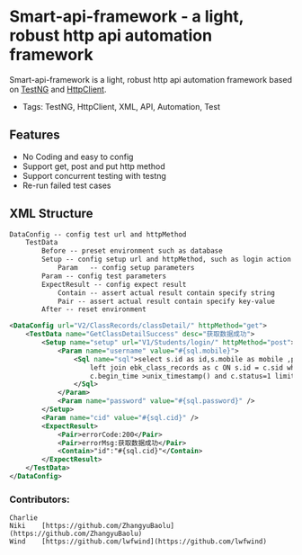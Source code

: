 # Smart-api-framework - a light, robust http api automation framework

Smart-api-framework is a light, robust http api automation framework based on [TestNG](http://testng.org/doc/index.html) and [HttpClient](http://hc.apache.org/httpcomponents-client-ga/).

* Tags: TestNG, HttpClient, XML, API, Automation, Test

## Features

* No Coding and easy to config
* Support get, post and put http method
* Support concurrent testing with testng
* Re-run failed test cases

## XML Structure
```xml
DataConfig -- config test url and httpMethod
    TestData
        Before -- preset environment such as database
        Setup -- config setup url and httpMethod, such as login action
            Param	-- config setup parameters
        Param -- config test parameters
        ExpectResult -- config expect result
            Contain	-- assert actual result contain specify string
            Pair -- assert actual result contain specify key-value
        After -- reset environment 
```

```xml
<DataConfig url="V2/ClassRecords/classDetail/" httpMethod="get">
    <TestData name="GetClassDetailSuccess" desc="获取数据成功">
        <Setup name="setup" url="V1/Students/login/" httpMethod="post">
            <Param name="username" value="#{sql.mobile}">
                <Sql name="sql">select s.id as id,s.mobile as mobile ,password,c.id as cid from ebk_students as s
                    left join ebk_class_records as c ON s.id = c.sid where
                    c.begin_time >unix_timestamp() and c.status=1 limit 100;
                </Sql>
            </Param>
            <Param name="password" value="#{sql.password}" />
        </Setup>
        <Param name="cid" value="#{sql.cid}" />
        <ExpectResult>
            <Pair>errorCode:200</Pair>
            <Pair>errorMsg:获取数据成功</Pair>
            <Contain>"id":"#{sql.cid}"</Contain>
        </ExpectResult>
    </TestData>
</DataConfig>
```

### Contributors:
    Charlie
    Niki    [https://github.com/ZhangyuBaolu](https://github.com/ZhangyuBaolu)
    Wind    [https://github.com/lwfwind](https://github.com/lwfwind)
